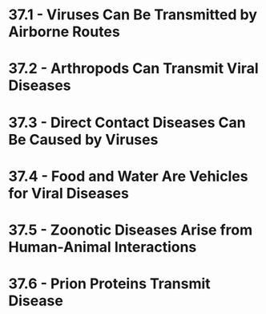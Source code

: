 # 37.1 - Viruses Can Be Transmitted by Airborne Routes
# 37.2 - Arthropods Can Transmit Viral Diseases
# 37.3 - Direct Contact Diseases Can Be Caused by Viruses
# 37.4 - Food and Water Are Vehicles for Viral Diseases
# 37.5 - Zoonotic Diseases Arise from Human-Animal Interactions
# 37.6 - Prion Proteins Transmit Disease
